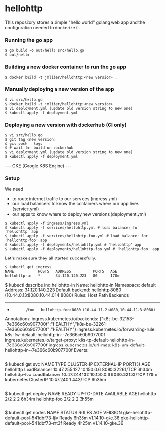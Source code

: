 # hellohttp

This repository stores a simple "hello world" golang web app and the configuration needed to dockerize it.


### Running the go app
```
$ go build -o out/hello src/hello.go
$ out/hello 
```

### Building a new docker container to run the go app
```
$ docker build -t jmliber/hellohttp:<new version> . 
```

### Manually deploying a new version of the app
```
$ vi src/hello.go
$ docker build -t jmliber/hellohttp:<new version> 
$ vi deployment.yml (update old version string to new one)
$ kubectl apply -f deployment.yml
```

### Deploying a new version with dockerhub (CI only)
```
$ vi src/hello.go
$ git tag <new version>
$ git push --tags 
$ # wait for build on dockerhub
$ vi deployment.yml (update old version string to new one)
$ kubectl apply -f deployment.yml
```

--- GKE (Google K8S Engine) ---
### Setup
We need
- to route internet traffic to our services (ingress.yml)
- our load balancers to know the containers where our app lives (service.yml)
- our apps to know where to deploy new versions (deployment.yml)

```
$ kubectl apply -f ingress/ingress.yml 
$ kubectl apply -f services/hellohttp.yml # load balancer for 'hellohttp' app
$ kubectl apply -f services/hellohttp-foo.yml # load balancer for 'hellohttp-foo' app
$ kubectl apply -f deployments/hellohttp.yml # 'hellohttp' app
$ kubectl apply -f deployments/hellohttp-foo.yml # 'hellohttp-foo' app
```

Let's make sure they all started successfully.

```
$ kubectl get ingress
NAME           HOSTS   ADDRESS          PORTS   AGE
hellohttp-in   *       34.120.140.223   80      178m
```
$ kubectl describe ing hellohttp-in 
Name:             hellohttp-in
Namespace:        default
Address:          34.120.140.223
Default backend:  hellohttp:8080 (10.44.0.13:8080,10.44.0.14:8080)
Rules:
  Host        Path  Backends
  ----        ----  --------
  *
              /foo   hellohttp-foo:8080 (10.44.11.2:8080,10.44.11.3:8080)
Annotations:  ingress.kubernetes.io/backends: {"k8s-be-32153--7e366c60b907700f":"HEALTHY","k8s-be-32261--7e366c60b907700f":"HEALTHY"}
              ingress.kubernetes.io/forwarding-rule: k8s-fw-default-hellohttp-in--7e366c60b907700f
              ingress.kubernetes.io/target-proxy: k8s-tp-default-hellohttp-in--7e366c60b907700f
              ingress.kubernetes.io/url-map: k8s-um-default-hellohttp-in--7e366c60b907700f
Events:       <none>
```

``` 
$ kubectl get svc
NAME            TYPE           CLUSTER-IP      EXTERNAL-IP   PORT(S)          AGE
hellohttp       LoadBalancer   10.47.255.127   10.150.0.6    8080:32261/TCP   6h34m
hellohttp-foo   LoadBalancer   10.47.244.132   10.150.0.8    8080:32153/TCP   179m
kubernetes      ClusterIP      10.47.240.1     <none>        443/TCP          6h35m
```

```
$ kubectl get deploy
NAME            READY   UP-TO-DATE   AVAILABLE   AGE
hellohttp       2/2     2            2           6h34m
hellohttp-foo   2/2     2            2           3h55m
```

```
$ kubectl get nodes
NAME                                       STATUS   ROLES    AGE     VERSION
gke-hellohttp-default-pool-541dbf73-ljlv   Ready    <none>   6h36m   v1.14.10-gke.36
gke-hellohttp-default-pool-541dbf73-mt3f   Ready    <none>   4h25m   v1.14.10-gke.36
```
